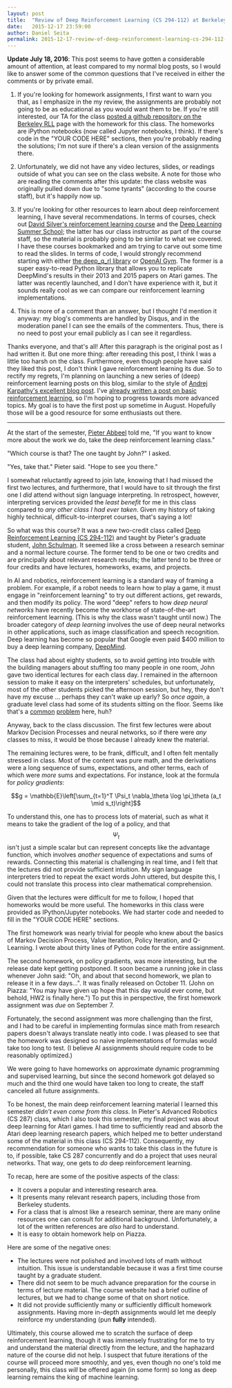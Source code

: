 ```yaml
---
layout: post
title:  "Review of Deep Reinforcement Learning (CS 294-112) at Berkeley"
date:   2015-12-17 23:59:00
author: Daniel Seita
permalink: 2015-12-17-review-of-deep-reinforcement-learning-cs-294-112-at-berkeley/
---
```


**Update July 18, 2016**: This post seems to have gotten a considerable amount of attention, at
least compared to my normal blog posts, so I would like to answer some of the common questions that
I've received in either the comments or by private email.

1. If you're looking for homework assignments, I first want to warn you that, as I emphasize in the
my review, the assignments are probably not going to be as educational as you would want them to be.
If you're still interested, our TA for the class [posted a github repository on the Berkeley RLL][1]
page with the homework for this class. The homeworks are iPython notebooks (now called Jupyter
notebooks, I think). If there's code in the "YOUR CODE HERE" sections, then you're probably reading
the solutions; I'm not sure if there's a clean version of the assignments there.

2. Unfortunately, we did not have any video lectures, slides, or readings outside of what you can
see on the class website. A note for those who are reading the comments after this update: the class
website was originally pulled down due to "some tyrants" (according to the course staff), but it's
happily now up.

3. If you're looking for other resources to learn about deep reinforcement learning, I have several
recommendations. In terms of courses, check out [David Silver's reinforcement learning course][4]
and the [Deep Learning Summer School][5]; the latter has our class instructor as part of the course
staff, so the material is probably going to be similar to what we covered. I have these courses
bookmarked and am trying to carve out some time to read the slides. In terms of code, I would
strongly recommend starting with either [the deep_q_rl library][3] or [OpenAI Gym][7]. The former is
a super easy-to-read Python library that allows you to replicate DeepMind's results in their 2013
and 2015 papers on Atari games. The latter was recently launched, and I don't have experience with
it, but it sounds really cool as we can compare our reinforcement learning implementations.

4. This is more of a comment than an answer, but I thought I'd mention it anyway: my blog's comments
are handled by Disqus, and in the moderation panel I can see the emails of the commenters. Thus,
there is no need to post your email publicly as I can see it regardless.

Thanks everyone, and that's all! After this paragraph is the original post as I had written it. But
one more thing: after rereading this post, I think I was a little too harsh on the class.
Furthermore, even though people have said they liked this post, I don't think I gave reinforcement
learning its due. So to rectify my regrets, I'm planning on launching a new series of (deep)
reinforcement learning posts on this blog, similar to the style of [Andrej Karpathy's excellent blog
post][6]. I've [already written a post on basic reinforcement learning][2], so I'm hoping to
progress towards more advanced topics. My goal is to have the first post up sometime in August.
Hopefully those will be a good resource for some enthusiasts out there.

***

At the start of the semester, [Pieter Abbeel](http://www.cs.berkeley.edu/~pabbeel/) told me, "If you
want to know more about the work we do, take the deep reinforcement learning class."

"Which course is that? The one taught by John?" I asked.

"Yes, take that." Pieter said. "Hope to see you there."

I somewhat reluctantly agreed to join late, knowing that I had missed the first two lectures, and
furthermore, that I would have to sit through the first one I *did* attend without sign language
interpreting. In retrospect, however, interpreting services provided the *least benefit* for me in
this class compared to *any other class I had ever taken*. Given my history of taking highly
technical, difficult-to-interpret courses, that's saying a lot!

So what was this course? It was a new two-credit class called [Deep Reinforcement Learning (CS
294-112)](http://rll.berkeley.edu/deeprlcourse/) and taught by Pieter's graduate student, [John
Schulman](http://www.eecs.berkeley.edu/~joschu/).  It seemed like a cross between a research seminar
and a normal lecture course. The former tend to be one or two credits and are principally about
relevant research results; the latter tend to be three or four credits and have lectures, homeworks,
exams, and projects.

In AI and robotics, reinforcement learning is a standard way of framing a problem. For example, if a
robot needs to learn how to play a game, it must engage in "reinforcement learning" to try out
different actions, get rewards, and then modify its policy. The word "deep" refers to how *deep
neural networks* have recently become the workhorse of state-of-the-art reinforcement learning.
(This is why the class wasn't taught until now.) The broader category of *deep learning* involves
the use of deep neural networks in other applications, such as image classification and speech
recognition.  Deep learning has become so popular that Google even paid $400 million to buy a deep
learning company, [DeepMind](http://deepmind.com/).

The class had about eighty students, so to avoid getting into trouble with the building managers
about stuffing too many people in one room, John gave two identical lectures for each class day. I
remained in the afternoon session to make it easy on the interpreters' schedules, but unfortunately,
most of the other students picked the afternoon session, but hey, they don't have my excuse ...
perhaps they can't wake up early?  So *once again*, a graduate level class had some of its students
sitting on the floor.  Seems like that's a
[common](http://danieltakeshi.github.io/2014/12/30/review-of-statistical-learning-theory-cs-281a-at-berkeley/)
[problem](http://danieltakeshi.github.io/2015-05-31-review-computer-vision-berkeley/) here, huh?

Anyway, back to the class discussion. The first few lectures were about Markov Decision Processes
and neural networks, so if there were *any* classes to miss, it would be those because I already
knew the material.

The remaining lectures were, to be frank, difficult, and I often felt mentally stressed in class.
Most of the content was pure math, and the derivations were a long sequence of sums, expectations,
and other terms, each of which were *more* sums and expectations. For instance, look at the formula
for *policy gradients*:

$$g = \mathbb{E}\left[\sum_{t=1}^T \Psi_t \nabla_\theta \log \pi_\theta (a_t \mid s_t)\right]$$

To understand this, one has to process lots of material, such as what it means to take the gradient
of the log of a policy, and that $$\Psi_t$$ isn't just a simple scalar but can represent concepts
like the advantage function, which involves *another* sequence of expectations and sums of rewards.
Connecting this material is challenging in real time, and I felt that the lectures did not provide
sufficient intuition. My sign language interpreters tried to repeat the exact words John uttered,
but despite this, I could not translate this process into clear mathematical comprehension.

Given that the lectures were difficult for me to follow, I hoped that homeworks would be more
useful. The homeworks in this class were provided as IPython/Jupyter notebooks. We had starter code
and needed to fill in the "YOUR CODE HERE" sections.

The first homework was nearly trivial for people who knew about the basics of Markov Decision
Process, Value Iteration, Policy Iteration, and Q-Learning. I wrote about thirty lines of Python
code for the entire assignment.

The second homework, on policy gradients, was more interesting, but the release date kept getting
postponed. It soon became a running joke in class whenever John said: "Oh, and about that second
homework, we plan to release it in a few days...". It was finally released on October 11. (John on
Piazza: "You may have given up hope that this day would ever come, but behold, HW2 is finally
here.") To put this in perspective, the first homework assignment was *due* on September 7.

Fortunately, the second assignment was more challenging than the first, and I had to be careful in
implementing formulas since math from research papers doesn't always translate neatly into code.  I
was pleased to see that the homework was designed so naive implementations of formulas would take
too long to test. (I believe AI assignments should require code to be reasonably optimized.)

We were going to have homeworks on approximate dynamic programming and supervised learning, but
since the second homework got delayed so much and the third one would have taken too long to create,
the staff canceled all future assignments.

To be honest, the main deep reinforcement learning material I learned this semester *didn't even
come from this class*. In Pieter's Advanced Robotics (CS 287) class, which I also took this
semester, my final project was about deep learning for Atari games. I had time to sufficiently read
and absorb the Atari deep learning research papers, which helped me to better understand some of the
material in this class (CS 294-112). Consequently, my recommendation for someone who wants to take
this class in the future is to, if possible, take CS 287  concurrently and do a project that uses
neural networks. That way, one gets to *do* deep reinforcement learning.

To recap, here are some of the positive aspects of the class:

- It covers a popular and interesting research area.
- It presents many relevant research papers, including those from Berkeley students.
- For a class that is almost like a research seminar, there are many online resources one can
  consult for additional background. Unfortunately, a lot of the written references are *also* hard
  to understand.
- It is easy to obtain homework help on Piazza.

Here are some of the negative ones:

- The lectures were not polished and involved lots of math without intuition. This issue is
  understandable because it was a first time course taught by a graduate student.
- There did not seem to be much advance preparation for the course in terms of lecture material. The
  course website had a brief outline of lectures, but we had to change some of that on short notice.
- It did not provide sufficiently many or sufficiently difficult homework assignments. Having more
  in-depth assignments would let me deeply reinforce my understanding (pun **fully** intended).

Ultimately, this course allowed me to scratch the surface of deep reinforcement learning, though it
was immensely frustrating for me to try and understand the material directly from the lecture, and
the haphazard nature of the course did not help.  I suspect that future iterations of the course
will proceed more smoothly, and yes, even though no one's told me personally, this class *will* be
offered again (in some form) so long as deep learning remains the king of machine learning. 

[1]:https://github.com/rll/deeprlhw2
[2]:http://danieltakeshi.github.io/2015-08-02-markov-decision-processes-and-reinforcement-learning/
[3]:https://github.com/spragunr/deep_q_rl
[4]:http://www0.cs.ucl.ac.uk/staff/d.silver/web/Teaching.html
[5]:https://sites.google.com/site/deeplearningsummerschool2016/home
[6]:http://karpathy.github.io/2016/05/31/rl/
[7]:https://gym.openai.com/
